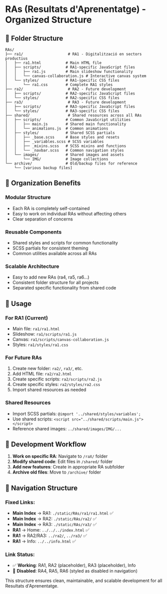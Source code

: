 # RAs (Resultats d'Aprenentatge) - Organized Structure

## 📁 Folder Structure

```
RAs/
├── ra1/                    # RA1 - Digitalització en sectors productius
│   ├── ra1.html           # Main HTML file
│   ├── scripts/           # RA1-specific JavaScript files
│   │   ├── ra1.js         # Main slideshow functionality
│   │   └── canvas-collaboration.js # Interactive canvas system
│   └── styles/            # RA1-specific CSS files
│       └── ra1.css        # Complete RA1 styles
├── ra2/                    # RA2 - Future development
│   ├── scripts/           # RA2-specific JavaScript files
│   └── styles/            # RA2-specific CSS files
├── ra3/                    # RA3 - Future development
│   ├── scripts/           # RA3-specific JavaScript files
│   └── styles/            # RA3-specific CSS files
├── shared/                 # Shared resources across all RAs
│   ├── scripts/           # Common JavaScript utilities
│   │   ├── main.js        # Shared main functionality
│   │   └── animations.js  # Common animations
│   ├── styles/            # Shared SCSS partials
│   │   ├── _base.scss     # Base styles and resets
│   │   ├── _variables.scss # SCSS variables
│   │   ├── _mixins.scss   # SCSS mixins and functions
│   │   └── _navbar.scss   # Common navigation styles
│   └── images/            # Shared images and assets
│       └── IMG/           # Image collections
└── archive/               # Old/backup files for reference
    └── [various backup files]
```

## 🎯 Organization Benefits

### **Modular Structure**
- Each RA is completely self-contained
- Easy to work on individual RAs without affecting others
- Clear separation of concerns

### **Reusable Components**
- Shared styles and scripts for common functionality
- SCSS partials for consistent theming
- Common utilities available across all RAs

### **Scalable Architecture**
- Easy to add new RAs (ra4, ra5, ra6...)
- Consistent folder structure for all projects
- Separated specific functionality from shared code

## 📝 Usage

### **For RA1 (Current)**
- Main file: `ra1/ra1.html`
- Slideshow: `ra1/scripts/ra1.js`
- Canvas: `ra1/scripts/canvas-collaboration.js`
- Styles: `ra1/styles/ra1.css`

### **For Future RAs**
1. Create new folder: `ra2/`, `ra3/`, etc.
2. Add HTML file: `ra2/ra2.html`
3. Create specific scripts: `ra2/scripts/ra2.js`
4. Create specific styles: `ra2/styles/ra2.css`
5. Import shared resources as needed

### **Shared Resources**
- Import SCSS partials: `@import '../shared/styles/variables';`
- Use shared scripts: `<script src="../shared/scripts/main.js"></script>`
- Reference shared images: `../shared/images/IMG/...`

## 🔧 Development Workflow

1. **Work on specific RA**: Navigate to `/raX/` folder
2. **Modify shared code**: Edit files in `/shared/` folder
3. **Add new features**: Create in appropriate RA subfolder
4. **Archive old files**: Move to `/archive/` folder

## 🔗 Navigation Structure

### **Fixed Links:**
- **Main Index** → RA1: `./static/RAs/ra1/ra1.html` ✅
- **Main Index** → RA2: `./static/RAs/ra2/` ✅
- **Main Index** → RA3: `./static/RAs/ra3/` ✅
- **RA1** → Home: `../../../index.html` ✅
- **RA1** → RA2/RA3: `../ra2/`, `../ra3/` ✅
- **RA1** → Info: `../../info.html` ✅

### **Link Status:**
- ✅ **Working**: RA1, RA2 (placeholder), RA3 (placeholder), Info
- 🚫 **Disabled**: RA4, RA5, RA6 (styled as disabled in navigation)

This structure ensures clean, maintainable, and scalable development for all Resultats d'Aprenentatge.